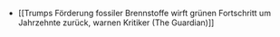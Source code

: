 - [[Trumps Förderung fossiler Brennstoffe wirft grünen Fortschritt um Jahrzehnte zurück, warnen Kritiker (The Guardian)]]